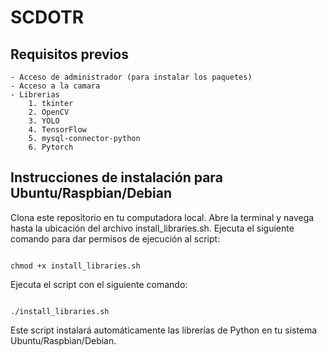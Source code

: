# SCDOTR

## Requisitos previos

    - Acceso de administrador (para instalar los paquetes)
    - Acceso a la camara
    - Librerias
        1. tkinter
        2. OpenCV
        3. YOLO
        4. TensorFlow
        5. mysql-connector-python
        6. Pytorch

## Instrucciones de instalación para Ubuntu/Raspbian/Debian

Clona este repositorio en tu computadora local. Abre la terminal y navega hasta la ubicación del archivo install_libraries.sh.
Ejecuta el siguiente comando para dar permisos de ejecución al script:

```shell

chmod +x install_libraries.sh
```

Ejecuta el script con el siguiente comando:

```shell

./install_libraries.sh
```

Este script instalará automáticamente las librerías de Python en tu sistema Ubuntu/Raspbian/Debian.
